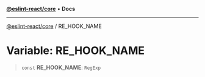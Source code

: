[**@eslint-react/core**](../README.md) • **Docs**

***

[@eslint-react/core](../README.md) / RE\_HOOK\_NAME

# Variable: RE\_HOOK\_NAME

> `const` **RE\_HOOK\_NAME**: `RegExp`
